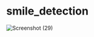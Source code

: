 # smile_detection

![Screenshot (29)](https://user-images.githubusercontent.com/71753065/131452354-69a18370-afc7-479b-9e83-c78075aa36f6.png)
